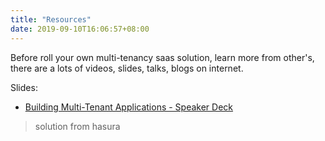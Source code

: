 ```yaml
---
title: "Resources"
date: 2019-09-10T16:06:57+08:00
---
```


Before roll your own multi-tenancy saas solution, learn more from other's, there are a lots of videos, slides, talks, blogs on internet.

Slides:

* [Building Multi-Tenant Applications - Speaker Deck](https://speakerdeck.com/tomschlick/building-multi-tenant-applications)

>  solution from hasura 

